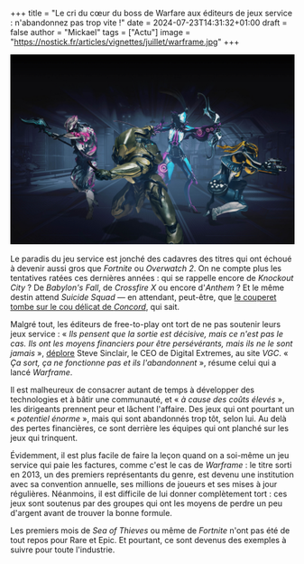 +++
title = "Le cri du cœur du boss de Warfare aux éditeurs de jeux service : n'abandonnez pas trop vite !"
date = 2024-07-23T14:31:32+01:00
draft = false
author = "Mickael"
tags = ["Actu"]
image = "https://nostick.fr/articles/vignettes/juillet/warframe.jpg"
+++

![Warframe](warframe.jpg "")

Le paradis du jeu service est jonché des cadavres des titres qui ont échoué à devenir aussi gros que *Fortnite* ou *Overwatch 2*. On ne compte plus les tentatives ratées ces dernières années : qui se rappelle encore de *Knockout City* ? De *Babylon's Fall*, de *Crossfire X* ou encore d'*Anthem* ? Et le même destin attend *Suicide Squad* — en attendant, peut-être, que [le couperet tombe sur le cou délicat de *Concord*](https://nostick.fr/articles/2024/juillet/2207-concord-playstation-flop/), qui sait.

Malgré tout, les éditeurs de free-to-play ont tort de ne pas soutenir leurs jeux service : « *Ils pensent que la sortie est décisive, mais ce n'est pas le cas. Ils ont les moyens financiers pour être persévérants, mais ils ne le sont jamais* », [déplore](https://www.videogameschronicle.com/news/big-publishers-eject-too-soon-from-live-service-titles-says-warframe-boss/) Steve Sinclair, le CEO de Digital Extremes, au site *VGC*. « *Ça sort, ça ne fonctionne pas et ils l'abandonnent* », résume celui qui a lancé *Warframe*.

Il est malheureux de consacrer autant de temps à développer des technologies et à bâtir une communauté, et « *à cause des coûts élevés* », les dirigeants prennent peur et lâchent l'affaire. Des jeux qui ont pourtant un « *potentiel énorme* », mais qui sont abandonnés trop tôt, selon lui. Au delà des pertes financières, ce sont derrière les équipes qui ont planché sur les jeux qui trinquent.

Évidemment, il est plus facile de faire la leçon quand on a soi-même un jeu service qui paie les factures, comme c'est le cas de *Warframe* : le titre sorti en 2013, un des premiers représentants du genre, est devenu une institution avec sa convention annuelle, ses millions de joueurs et ses mises à jour régulières. Néanmoins, il est difficile de lui donner complètement tort : ces jeux sont soutenus par des groupes qui ont les moyens de perdre un peu d'argent avant de trouver la bonne formule.

Les premiers mois de *Sea of Thieves* ou même de *Fortnite* n'ont pas été de tout repos pour Rare et Epic. Et pourtant, ce sont devenus des exemples à suivre pour toute l'industrie.